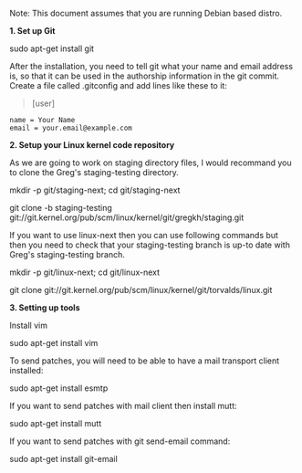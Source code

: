 Note: This document assumes that you are running Debian based distro.

**1. Set up Git**

sudo apt-get install git

After the installation, you need to tell git what your name and email address is, so that it can be used in the authorship information in the git commit. Create a file called .gitconfig and add lines like these to it:

> [user]
  ```
  name = Your Name
  email = your.email@example.com
  ```

**2. Setup your Linux kernel code repository**

As we are going to work on staging directory files, I would recommand you to clone the
Greg's staging-testing directory.

mkdir -p git/staging-next; cd git/staging-next

git clone -b staging-testing git://git.kernel.org/pub/scm/linux/kernel/git/gregkh/staging.git

If you want to use linux-next then you can use following commands but then you need to check that your staging-testing branch is up-to date with Greg's staging-testing branch.

mkdir -p git/linux-next; cd git/linux-next

git clone git://git.kernel.org/pub/scm/linux/kernel/git/torvalds/linux.git

**3. Setting up tools**

Install vim

sudo apt-get install vim

To send patches, you will need to be able to have a mail transport client installed:

sudo apt-get install esmtp

If you want to send patches with mail client then install mutt:

sudo apt-get install mutt

If you want to send patches with git send-email command:

sudo apt-get install git-email

 
